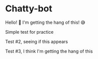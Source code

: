 # Chatty-bot
Hello! :wave: I'm getting the hang of this! :sweat_smile: 

Simple test for practice

Test #2, seeing if this appears

Test #3, I think I'm getting the hang of this
